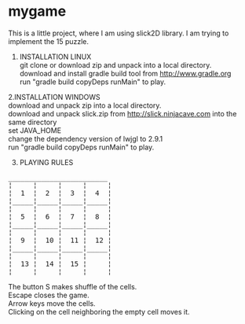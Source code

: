 mygame
======

This is a little project, where I am using slick2D library.
I am trying to implement the 15 puzzle. 


1. INSTALLATION LINUX<br>
 git clone or download zip and unpack into a local directory.<br>
 download and install gradle build tool from http://www.gradle.org<br>
 run "gradle build copyDeps runMain" to play.<br>

2.INSTALLATION WINDOWS<br> 
 download and unpack zip into a local directory.<br>
 download and unpack slick.zip from http://slick.ninjacave.com into the same directory<br>
 set JAVA_HOME<br>
 change the dependency version of lwjgl to 2.9.1<br>
 run "gradle build copyDeps runMain" to play.<br>
 

3. PLAYING RULES
<pre>
________________________
¦     ¦     ¦     ¦     ¦
¦  1  ¦  2  ¦  3  ¦  4  ¦
¦_____¦_____¦_____¦_____¦
¦     ¦     ¦     ¦     ¦
¦  5  ¦  6  ¦  7  ¦  8  ¦
¦_____¦_____¦_____¦_____¦
¦     ¦     ¦     ¦     ¦
¦  9  ¦  10 ¦  11 ¦  12 ¦
¦_____¦_____¦_____¦_____¦
¦     ¦     ¦     ¦     ¦
¦  13 ¦  14 ¦  15 ¦     ¦
¦_____¦_____¦_____¦_____¦
</pre>

The button S makes shuffle of the cells.<br>
Escape closes the game.<br>
Arrow keys move the cells.<br>
Clicking on the cell neighboring the empty cell moves it.<br>

